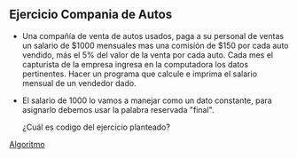   ## Ejercicio Compania de Autos

  * Una compañía de venta de autos usados, paga a su personal de 
  ventas un salario de $1000 mensuales mas una comisión de $150
  por cada auto vendido, más el 5% del valor de la venta por
  cada auto. Cada mes el capturista de la empresa ingresa en 
  la computadora los datos pertinentes.
  Hacer un programa que calcule e imprima el salario mensual
  de un vendedor dado.
  
 * El salario de 1000 lo vamos a manejar como un dato constante,
  para asignarlo debemos usar la palabra reservada "final".

   ¿Cuál es codigo del ejercicio planteado?
 
 [Algoritmo](../ejercicio7/Ejercicio7.java)